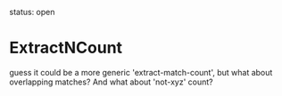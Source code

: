 status: open
# ExtractNCount

guess it could be a more generic 'extract-match-count', but what about overlapping matches?
And what about 'not-xyz' count?
